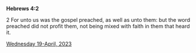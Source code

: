 **Hebrews 4:2**

2 For unto us was the gospel preached, as well as unto them: but the word preached did not profit them, not being mixed with faith in them that heard it.

[Wednesday 19-April, 2023](https://t.me/s/daily_scripture)
